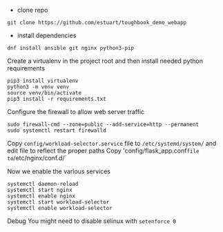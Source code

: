 - clone repo
```
git clone https://github.com/estuart/toughbook_demo_webapp
```
 - install dependencies
```
dnf install ansible git nginx python3-pip
```
Create a virtualenv in the project root and then install needed python requirements
```
pip3 install virtualenv
python3 -m venv venv
source venv/bin/activate
pip3 install -r requirements.txt
```
Configure the firewall to allow web server traffic
```
sudo firewall-cmd --zone=public --add-service=http --permanent
sudo systemctl restart firewalld
```

Copy `config/workload-selector.service` file to `/etc/systemd/system/` and edit file to reflect the proper paths
Copy 'config/flask_app.conf` file to `/etc/nginx/conf.d/`

Now we enable the various services
```
systemctl daemon-reload
systemctl start nginx
systemctl enable nginx
systemctl start workload-selector
systemctl enable workload-selector
```

Debug
You might need to disable selinux with `setenforce 0`
